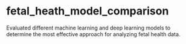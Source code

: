 # fetal_heath_model_comparison
Evaluated different machine learning and deep learning models to determine the most effective approach for analyzing fetal health data.
